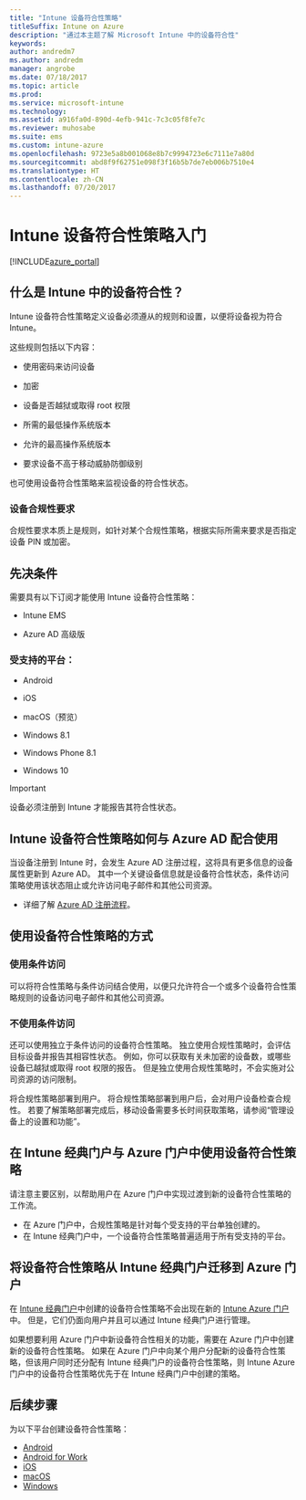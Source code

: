 ```yaml
---
title: "Intune 设备符合性策略"
titleSuffix: Intune on Azure
description: "通过本主题了解 Microsoft Intune 中的设备符合性"
keywords: 
author: andredm7
ms.author: andredm
manager: angrobe
ms.date: 07/18/2017
ms.topic: article
ms.prod: 
ms.service: microsoft-intune
ms.technology: 
ms.assetid: a916fa0d-890d-4efb-941c-7c3c05f8fe7c
ms.reviewer: muhosabe
ms.suite: ems
ms.custom: intune-azure
ms.openlocfilehash: 9723e5a8b001068e8b7c9994723e6c7111e7a80d
ms.sourcegitcommit: abd8f9f62751e098f3f16b5b7de7eb006b7510e4
ms.translationtype: HT
ms.contentlocale: zh-CN
ms.lasthandoff: 07/20/2017
---
```

# <a name="get-started-with-intune-device-compliance-policies"></a>Intune 设备符合性策略入门

[!INCLUDE[azure_portal](./includes/azure_portal.md)]

## <a name="what-is-device-compliance-in-intune"></a>什么是 Intune 中的设备符合性？

Intune 设备符合性策略定义设备必须遵从的规则和设置，以便将设备视为符合 Intune。

这些规则包括以下内容：

- 使用密码来访问设备

- 加密

- 设备是否越狱或取得 root 权限

- 所需的最低操作系统版本

- 允许的最高操作系统版本

- 要求设备不高于移动威胁防御级别

也可使用设备符合性策略来监视设备的符合性状态。

### <a name="device-compliance-requirements"></a>设备合规性要求

合规性要求本质上是规则，如针对某个合规性策略，根据实际所需来要求是否指定设备 PIN 或加密。

<!---### Actions for noncompliance

You can specify what needs to happen when a device is determined as noncompliant. This can be a sequence of actions during a specific time.
When you specify these actions, Intune will automatically initiate them in the sequence you specify. See the following example of a sequence of
actions for a device that continues to be in the noncompliant status for
a week:

-   When the device is first determined to be non-compliant, an email with noncompliant notification is sent to the user.

-   3 days after initial noncompliance state, a follow up reminder is sent to the user.

-   5 days after initial noncompliance state, a final reminder with a notification that access to company resources will be blocked on the device in 2 days if the compliance issues are not remediated is sent to the user.

-   7 days after initial noncompliance state, access to company resources is blocked. This requires that you have conditional access policy that specifies that access from noncompliant devices should    be blocked for services such as Exchange and SharePoint.

### Grace Period

This is the time between when a device is first determined as
noncompliant to when access to company resources on that device is blocked. This time allows for time that the user has to resolve
compliance issues on the device. You can also use this time to create your action sequences to send notifications to the user before their access is blocked.

Remember that you need to implement conditional access policies in addition to compliance policies in order for access to company resources to be blocked.--->

##  <a name="pre-requisites"></a>先决条件

需要具有以下订阅才能使用 Intune 设备符合性策略：

- Intune EMS

- Azure AD 高级版

###  <a name="supported-platforms"></a>受支持的平台：

-   Android

-   iOS

-   macOS（预览）

-   Windows 8.1

-   Windows Phone 8.1

-   Windows 10

> [!IMPORTANT]
> 设备必须注册到 Intune 才能报告其符合性状态。

## <a name="how-intune-device-compliance-policies-work-with-azure-ad"></a>Intune 设备符合性策略如何与 Azure AD 配合使用

当设备注册到 Intune 时，会发生 Azure AD 注册过程，这将具有更多信息的设备属性更新到 Azure AD。 其中一个关键设备信息就是设备符合性状态，条件访问策略使用该状态阻止或允许访问电子邮件和其他公司资源。

- 详细了解 [Azure AD 注册流程](https://docs.microsoft.com/azure/active-directory/active-directory-device-registration-overview)。

##  <a name="ways-to-use-device-compliance-policies"></a>使用设备符合性策略的方式

### <a name="with-conditional-access"></a>使用条件访问
可以将符合性策略与条件访问结合使用，以便只允许符合一个或多个设备符合性策略规则的设备访问电子邮件和其他公司资源。

### <a name="without-conditional-access"></a>不使用条件访问
还可以使用独立于条件访问的设备符合性策略。 独立使用合规性策略时，会评估目标设备并报告其相容性状态。 例如，你可以获取有关未加密的设备数，或哪些设备已越狱或取得 root 权限的报告。 但是独立使用合规性策略时，不会实施对公司资源的访问限制。

将合规性策略部署到用户。 将合规性策略部署到用户后，会对用户设备检查合规性。 若要了解策略部署完成后，移动设备需要多长时间获取策略，请参阅“管理设备上的设置和功能”。

##  <a name="using-device-compliance-policies-in-the-intune-classic-portal-vs-azure-portal"></a>在 Intune 经典门户与 Azure 门户中使用设备符合性策略

请注意主要区别，以帮助用户在 Azure 门户中实现过渡到新的设备符合性策略的工作流。

- 在 Azure 门户中，合规性策略是针对每个受支持的平台单独创建的。
- 在 Intune 经典门户中，一个设备符合性策略普遍适用于所有受支持的平台。

<!--- -   In the Azure portal, you have the ability to specify actions and notifications that are intiated when a device is determined to be noncompliant. This ability does not exist in the Intune admin console.

-   In the Azure portal, you can set a grace period to allow time for the end-user to get their device back to compliance status before they completely lose the ability to get company data on their device. This is not available in the Intune admin console.--->

##  <a name="migrate-device-compliance-policies-from-the-intune-classic-portal-to-the-azure-portal"></a>将设备符合性策略从 Intune 经典门户迁移到 Azure 门户

在 [Intune 经典门户](https://manage.microsoft.com)中创建的设备符合性策略不会出现在新的 [Intune Azure 门户](https://portal.azure.com)中。 但是，它们仍面向用户并且可以通过 Intune 经典门户进行管理。

如果想要利用 Azure 门户中新设备符合性相关的功能，需要在 Azure 门户中创建新的设备符合性策略。 如果在 Azure 门户中向某个用户分配新的设备符合性策略，但该用户同时还分配有 Intune 经典门户的设备符合性策略，则 Intune Azure 门户中的设备符合性策略优先于在 Intune 经典门户中创建的策略。

##  <a name="next-steps"></a>后续步骤

为以下平台创建设备符合性策略：

- [Android](compliance-policy-create-android.md)
- [Android for Work](compliance-policy-create-android-for-work.md)
- [iOS](compliance-policy-create-ios.md)
- [macOS](compliance-policy-create-mac-os.md)
- [Windows](compliance-policy-create-windows.md)
